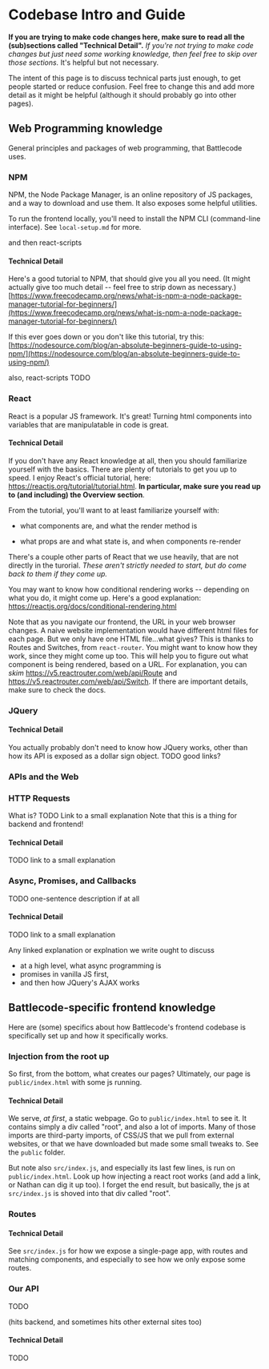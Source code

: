 # Codebase Intro and Guide

**If you are trying to make code changes here, make sure to read all the (sub)sections called "Technical Detail".** _If you're not trying to make code changes but just need some working knowledge, then feel free to skip over those sections._ It's helpful but not necessary.

The intent of this page is to discuss technical parts just enough, to get people started or reduce confusion. Feel free to change this and add more detail as it might be helpful (although it should probably go into other pages).

## Web Programming knowledge

General principles and packages of web programming, that Battlecode uses.

### NPM

NPM, the Node Package Manager, is an online repository of JS packages, and a way to download and use them. It also exposes some helpful utilities.

To run the frontend locally, you'll need to install the NPM CLI (command-line interface). See `local-setup.md` for more.

and then react-scripts

#### Technical Detail

Here's a good tutorial to NPM, that should give you all you need. (It might actually give too much detail -- feel free to strip down as necessary.) [https://www.freecodecamp.org/news/what-is-npm-a-node-package-manager-tutorial-for-beginners/](https://www.freecodecamp.org/news/what-is-npm-a-node-package-manager-tutorial-for-beginners/)

If this ever goes down or you don't like this tutorial, try this: [https://nodesource.com/blog/an-absolute-beginners-guide-to-using-npm/](https://nodesource.com/blog/an-absolute-beginners-guide-to-using-npm/)

also, react-scripts TODO

### React

React is a popular JS framework. It's great! Turning html components into variables that are manipulatable in code is great.

#### Technical Detail

If you don't have any React knowledge at all, then you should familiarize yourself with the basics. There are plenty of tutorials to get you up to speed. I enjoy React's official tutorial, here: https://reactjs.org/tutorial/tutorial.html. **In particular, make sure you read up to (and including) the Overview section**.

From the tutorial, you'll want to at least familiarize yourself with:

- what components are, and what the render method is

- what props are and what state is, and when components re-render

There's a couple other parts of React that we use heavily, that are not directly in the turorial. _These aren't strictly needed to start, but do come back to them if they come up._

You may want to know how conditional rendering works -- depending on what you do, it might come up. Here's a good explanation: https://reactjs.org/docs/conditional-rendering.html

Note that as you navigate our frontend, the URL in your web browser changes. A naive website implementation would have different html files for each page. But we only have one HTML file...what gives?
This is thanks to Routes and Switches, from `react-router`. You might want to know how they work, since they might come up too. This will help you to figure out what component is being rendered, based on a URL. For explanation, you can _skim_ https://v5.reactrouter.com/web/api/Route and https://v5.reactrouter.com/web/api/Switch. If there are important details, make sure to check the docs.

### JQuery

#### Technical Detail

You actually probably don't need to know how JQuery works, other than how its API is exposed as a dollar sign object. TODO good links?

### APIs and the Web

### HTTP Requests

What is? TODO Link to a small explanation
Note that this is a thing for backend and frontend!

#### Technical Detail

TODO link to a small explanation

### Async, Promises, and Callbacks

TODO one-sentence description if at all

#### Technical Detail

TODO link to a small explanation

Any linked explanation or explnation we write ought to discuss

- at a high level, what async programming is
- promises in vanilla JS first,
- and then how JQuery's AJAX works

## Battlecode-specific frontend knowledge

Here are (some) specifics about how Battlecode's frontend codebase is specifically set up and how it specifically works.

### Injection from the root up

So first, from the bottom, what creates our pages? Ultimately, our page is `public/index.html` with some js running.

#### Technical Detail

We serve, _at first_, a static webpage. Go to `public/index.html` to see it. It contains simply a div called "root", and also a lot of imports. Many of those imports are third-party imports, of CSS/JS that we pull from external websites, or that we have downloaded but made some small tweaks to. See the `public` folder.

But note also `src/index.js`, and especially its last few lines, is run on `public/index.html`. Look up how injecting a react root works (and add a link, or Nathan can dig it up too). I forget the end result, but basically, the js at `src/index.js` is shoved into that div called "root".

### Routes

#### Technical Detail

See `src/index.js` for how we expose a single-page app, with routes and matching components, and especially to see how we only expose some routes.

### Our API

TODO

(hits backend, and sometimes hits other external sites too)

#### Technical Detail

TODO

